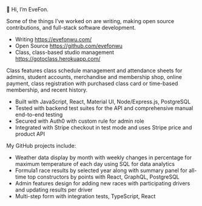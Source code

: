 👋 Hi, I’m EveFon.

Some of the things I’ve worked on are writing, making open source contributions, and full-stack software development.

- Writing https://evefonwu.com/
- Open Source https://github.com/evefonwu
- Class, class-based studio management https://gotoclass.herokuapp.com/

Class features class schedule management and attendance sheets for admins, student accounts, merchandise and membership shop, online payment, class registration with purchased class card or time-based membership, and recent history.
- Built with JavaScript, React, Material UI, Node/Express.js, PostgreSQL
- Tested with backend test suites for the API and comprehensive manual end-to-end testing
- Secured with Auth0 with custom rule for admin role
- Integrated with Stripe checkout in test mode and uses Stripe price and product API

My GitHub projects include:
- Weather data display by month with weekly changes in percentage for maximum temperature of each day using SQL for data analytics
- Formula1 race results by selected year along with summary panel for all-time top constructors by points with React, GraphQL, PostgreSQL
- Admin features design for adding new races with participating drivers and updating results per driver
- Multi-step form with integration tests, TypeScript, React


<!---
--->
